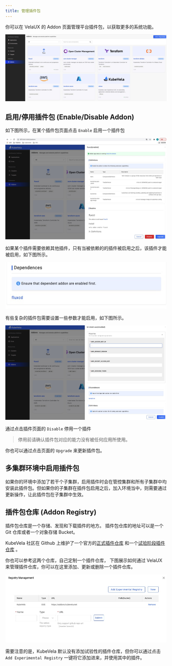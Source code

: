 ```yaml
---
title: 管理插件包
---
```

你可以在 VelaUX 的 Addon 页面管理平台插件包，以获取更多的系统功能。

![alt](../../../resources/addon-list.jpg)

## 启用/停用插件包 (Enable/Disable Addon)

如下图所示，在某个插件包页面点击 `Enable` 启用一个插件包

![alt](../../../resources/addon.jpg)

如果某个插件需要依赖其他插件，只有当被依赖的的插件被启用之后，该插件才能被启用，如下图所示。

![alt](../../../resources/addon-dependency.jpg)

有些复杂的插件包需要设置一些参数才能启用，如下图所示。

![alt](../../../resources/addon-parameter.jpg)

通过点击插件页面的 `Disable` 停用一个插件

> 停用前请确认插件包对应的能力没有被任何应用所使用。

你也可以通过点击页面的 `Upgrade` 来更新插件包。

## 多集群环境中启用插件包

如果你的环境中添加了若干个子集群，启用插件时会在管控集群和所有子集群中均安装此插件包。但如果你的子集群在插件包启用之后，加入环境当中，则需要通过更新操作，让此插件包在子集群中生效。

## 插件包仓库 (Addon Registry)

插件包仓库是一个存储、发现和下载插件的地方。 插件包仓库的地址可以是一个 Git 仓库或者一个对象存储 Bucket。

KubeVela 社区在 Github 上维护了一个官方的[正式插件仓库](https://github.com/oam-dev/catalog/tree/master/addons) 和一个[试验阶段插件仓库](https://github.com/oam-dev/catalog/tree/master/experimental) 。

你也可以参考这两个仓库，自己定制一个插件仓库， 下图展示如何通过 VelaUX 来管理插件仓库，你可以在这里添加、更新或删除一个插件仓库。

![alt](../../../resources/addon-registry.jpg)

需要注意的是，KubeVela 默认没有添加试验性的插件仓库，但你可以通过点击 `Add Experimental Registry` 一键将它添加进来，并使用其中的插件。


